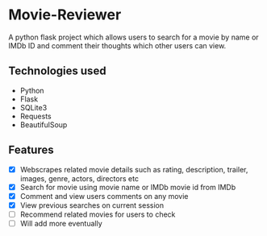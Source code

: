 # Movie-Reviewer
A python flask project which allows users to search for a movie by name or IMDb ID and comment their thoughts which other users can view.

## Technologies used

- Python
- Flask
- SQLite3
- Requests
- BeautifulSoup

## Features

- [x] Webscrapes related movie details such as rating, description, trailer, images, genre, actors, directors etc
- [x] Search for movie using movie name or IMDb movie id from IMDb
- [x] Comment and view users comments on any movie
- [x] View previous searches on current session
- [ ] Recommend related movies for users to check
- [ ] Will add more eventually
